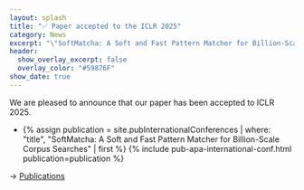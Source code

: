 ```yaml
---
layout: splash
title: "✅ Paper accepted to the ICLR 2025"
category: News
excerpt: "\"SoftMatcha: A Soft and Fast Pattern Matcher for Billion-Scale Corpus Searches\""
header:
  show_overlay_excerpt: false
  overlay_color: "#59876F"
show_date: true
---
```

We are pleased to announce that our paper has been accepted to ICLR 2025.

<div>
  <ul>
    <li>
      {% assign publication = site.pubInternationalConferences | where: "title", "SoftMatcha: A Soft and Fast Pattern Matcher for Billion-Scale Corpus Searches" | first %}
      {% include pub-apa-international-conf.html  publication=publication %}
    </li>
  </ul>
</div>

-> [Publications](/cv/)